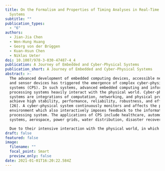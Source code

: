 ```yaml
---
title: On the Formalism and Properties of Timing Analyses in Real-Time Embedded
  Systems
subtitle: ""
publication_types:
  - "6"
authors:
  - Jian-Jia Chen
  - Wen-Hung Huang
  - Georg von der Brüggen
  - Kuan-Hsun Chen
  - Niklas Ueter
doi: 10.1007/978-3-030-47487-4_4
publication: A Journey of Embedded and Cyber-Physical Systems
publication_short: A Journey of Embedded and Cyber-Physical Systems
abstract: >-
  The advanced development of embedded computing devices, accessible networks,
  and sensor devices has triggered the emergence of complex cyber-physical
  systems (CPS). In such systems, advanced embedded computing and information
  processing systems heavily interact with the physical world. Cyber-physical
  systems are integrations of computation, networking, and physical processes to
  achieve high stability, performance, reliability, robustness, and efficiency
  [26]. A cyber-physical system continuously monitors and affects the physical
  environment which also interactively imposes feedback to the information
  processing system. The applications of CPS include healthcare, automotive
  systems, aerospace, power grids, water distribution, disaster recovery, etc.

  Due to their intensive interaction with the physical world, in which time naturally progresses, timeliness is an essential requirement of correctness for CPS. Communication and computation of safety-critical tasks should be finished within a specified amount of time, called deadline. Otherwise, even if the results are correctly delivered from the functional perspective, the reaction of the CPS may be too late and have catastrophic consequences. One example is the release of an airbag in a vehicle, which only functions properly if the bag is filled with the correct amount of air in the correct time interval after a collision, even in the worst-case timing scenario. While in an entertainment gadget a delayed computation result is inconvenient, in the control of a vehicle it can be fatal. Therefore, a modern society cannot adopt a technological advance when it is not safe.
draft: false
featured: false
image:
  filename: ""
  focal_point: Smart
  preview_only: false
date: 2021-01-01T16:20:22.584Z
---
```

